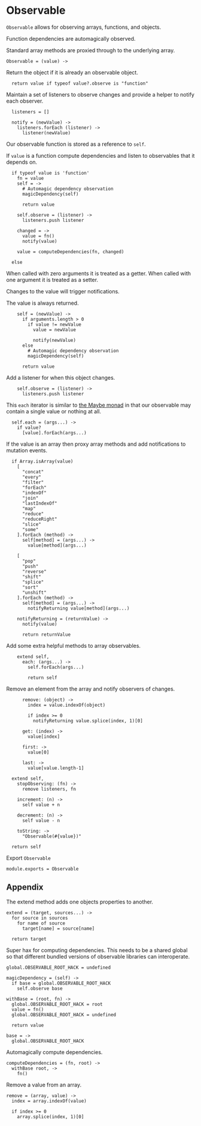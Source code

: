 Observable
==========

`Observable` allows for observing arrays, functions, and objects.

Function dependencies are automagically observed.

Standard array methods are proxied through to the underlying array.

    Observable = (value) ->

Return the object if it is already an observable object.

      return value if typeof value?.observe is "function"

Maintain a set of listeners to observe changes and provide a helper to notify each observer.

      listeners = []

      notify = (newValue) ->
        listeners.forEach (listener) ->
          listener(newValue)

Our observable function is stored as a reference to `self`.

If `value` is a function compute dependencies and listen to observables that it depends on.

      if typeof value is 'function'
        fn = value
        self = ->
          # Automagic dependency observation
          magicDependency(self)

          return value

        self.observe = (listener) ->
          listeners.push listener

        changed = ->
          value = fn()
          notify(value)

        value = computeDependencies(fn, changed)

      else

When called with zero arguments it is treated as a getter. When called with one argument it is treated as a setter.

Changes to the value will trigger notifications.

The value is always returned.

        self = (newValue) ->
          if arguments.length > 0
            if value != newValue
              value = newValue

              notify(newValue)
          else
            # Automagic dependency observation
            magicDependency(self)

          return value

Add a listener for when this object changes.

        self.observe = (listener) ->
          listeners.push listener

This `each` iterator is similar to [the Maybe monad](http://en.wikipedia.org/wiki/Monad_&#40;functional_programming&#41;#The_Maybe_monad) in that our observable may contain a single value or nothing at all.

      self.each = (args...) ->
        if value?
          [value].forEach(args...)

If the value is an array then proxy array methods and add notifications to mutation events.

      if Array.isArray(value)
        [
          "concat"
          "every"
          "filter"
          "forEach"
          "indexOf"
          "join"
          "lastIndexOf"
          "map"
          "reduce"
          "reduceRight"
          "slice"
          "some"
        ].forEach (method) ->
          self[method] = (args...) ->
            value[method](args...)

        [
          "pop"
          "push"
          "reverse"
          "shift"
          "splice"
          "sort"
          "unshift"
        ].forEach (method) ->
          self[method] = (args...) ->
            notifyReturning value[method](args...)

        notifyReturning = (returnValue) ->
          notify(value)

          return returnValue

Add some extra helpful methods to array observables.

        extend self,
          each: (args...) ->
            self.forEach(args...)

            return self

Remove an element from the array and notify observers of changes.

          remove: (object) ->
            index = value.indexOf(object)

            if index >= 0
              notifyReturning value.splice(index, 1)[0]

          get: (index) ->
            value[index]

          first: ->
            value[0]

          last: ->
            value[value.length-1]

      extend self,
        stopObserving: (fn) ->
          remove listeners, fn

        increment: (n) ->
          self value + n

        decrement: (n) ->
          self value - n

        toString: ->
          "Observable(#{value})"

      return self

Export `Observable`

    module.exports = Observable

Appendix
--------

The extend method adds one objects properties to another.

    extend = (target, sources...) ->
      for source in sources
        for name of source
          target[name] = source[name]

      return target

Super hax for computing dependencies. This needs to be a shared global so that
different bundled versions of observable libraries can interoperate.

    global.OBSERVABLE_ROOT_HACK = undefined

    magicDependency = (self) ->
      if base = global.OBSERVABLE_ROOT_HACK
        self.observe base

    withBase = (root, fn) ->
      global.OBSERVABLE_ROOT_HACK = root
      value = fn()
      global.OBSERVABLE_ROOT_HACK = undefined

      return value

    base = ->
      global.OBSERVABLE_ROOT_HACK

Automagically compute dependencies.

    computeDependencies = (fn, root) ->
      withBase root, ->
        fn()

Remove a value from an array.

    remove = (array, value) ->
      index = array.indexOf(value)

      if index >= 0
        array.splice(index, 1)[0]
